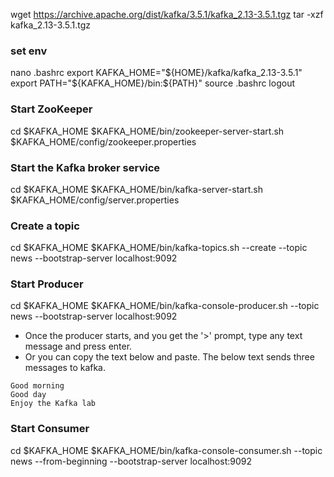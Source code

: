 wget https://archive.apache.org/dist/kafka/3.5.1/kafka_2.13-3.5.1.tgz
tar -xzf kafka_2.13-3.5.1.tgz

### set env
nano .bashrc
export KAFKA_HOME="${HOME}/kafka/kafka_2.13-3.5.1"
export PATH="${KAFKA_HOME}/bin:${PATH}"
source .bashrc
logout

### Start ZooKeeper
cd $KAFKA_HOME
$KAFKA_HOME/bin/zookeeper-server-start.sh $KAFKA_HOME/config/zookeeper.properties
  
### Start the Kafka broker service
cd $KAFKA_HOME
$KAFKA_HOME/bin/kafka-server-start.sh $KAFKA_HOME/config/server.properties
  
### Create a topic
cd $KAFKA_HOME
$KAFKA_HOME/bin/kafka-topics.sh --create --topic news --bootstrap-server localhost:9092
  
### Start Producer
cd $KAFKA_HOME
$KAFKA_HOME/bin/kafka-console-producer.sh --topic news --bootstrap-server localhost:9092

- Once the producer starts, and you get the '>' prompt, type any text message and press enter.
- Or you can copy the text below and paste. The below text sends three messages to kafka.
```
Good morning
Good day
Enjoy the Kafka lab
```
  
### Start Consumer
cd $KAFKA_HOME
$KAFKA_HOME/bin/kafka-console-consumer.sh --topic news --from-beginning --bootstrap-server localhost:9092
